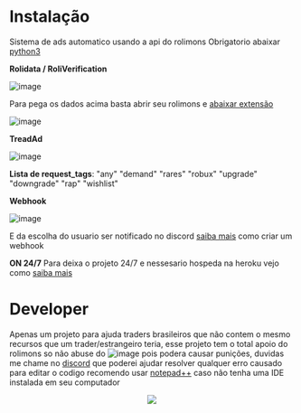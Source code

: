 # Instalação
Sistema de ads automatico usando a api do rolimons
Obrigatorio abaixar [python3](https://www.python.org/downloads/)

**Rolidata / RoliVerification**

![image](https://user-images.githubusercontent.com/114835037/205988640-dcbbc896-6432-40fb-9757-23694a4d0801.png)


Para pega os dados acima basta abrir seu rolimons  e [abaixar extensão](https://chrome.google.com/webstore/detail/cookie-editor/hlkenndednhfkekhgcdicdfddnkalmdm)

![image](https://user-images.githubusercontent.com/114835037/205987292-4df4fcbb-63c9-45a6-a098-7a490a895fd4.png)

**TreadAd**

![image](https://user-images.githubusercontent.com/114835037/205988754-bd2399b2-8f52-4398-b58d-cf0057bcd1b6.png)


**Lista de request_tags**:
"any"
"demand"
"rares"
"robux"
"upgrade"
"downgrade"
"rap"
"wishlist"


**Webhook**

![image](https://user-images.githubusercontent.com/114835037/205988980-897fb3f9-dc93-46bd-a67d-c35f772937dc.png)

E da escolha do usuario ser notificado no discord [saiba mais](https://www.youtube.com/watch?v=N1p31O4kpj4) como criar um  webhook

**ON 24/7**
Para deixa o projeto 24/7 e nessesario hospeda na heroku vejo como [saiba mais](https://www.youtube.com/watch?v=c2-npjbkxjk)

# Developer
Apenas um projeto para ajuda traders brasileiros que não contem o mesmo recursos que um trader/estrangeiro teria, esse projeto tem o total 
apoio do rolimons so não abuse do ![image](https://user-images.githubusercontent.com/114835037/205991041-7c103254-f5ae-4fd5-8722-4798b4850755.png) pois
podera causar punições, duvidas me chame no [discord](https://discord.com/users/776854360280924210) que poderei ajudar resolver qualquer erro causado 
para editar o codigo recomendo usar [notepad++](https://notepad-plus-plus.org/downloads/) caso não tenha uma IDE instalada em seu computador

<p align="center">
<img src="http://img.shields.io/static/v1?label=STATUS&message=EM%20DESENVOLVIMENTO&color=GREEN&style=for-the-badge"/>
</p>
